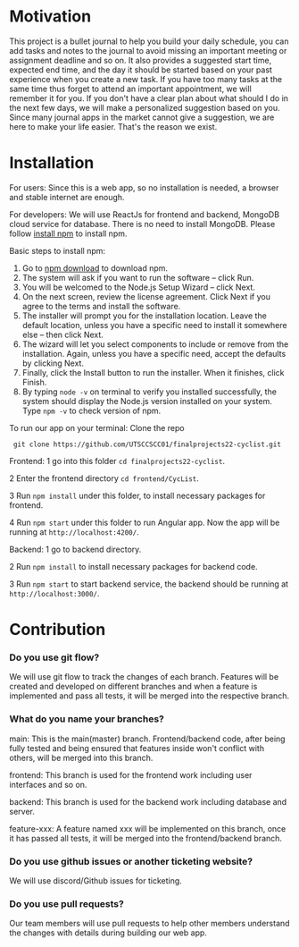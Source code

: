 # Motivation
This project is a bullet journal to help you build your daily schedule, you can add tasks and notes to the journal to avoid missing an important meeting or assignment deadline and so on. It also provides a suggested start time, expected end time, and the day it should be started based on your past experience when you create a new task. If you have too many tasks at the same time thus forget to attend an important appointment, we will remember it for you. If you don't have a clear plan about what should I do in the next few days, we will make a personalized suggestion based on you. Since many journal apps in the market cannot give a suggestion, we are here to make your life easier. That's the reason we exist.

# Installation
For users: Since this is a web app, so no installation is needed, a browser and stable internet are enough.

For developers: We will use ReactJs for frontend and backend, MongoDB cloud service for database. 
There is no need to install MongoDB. 
Please follow [install npm](https://phoenixnap.com/kb/install-node-js-npm-on-windows) to install npm.

Basic steps to install npm:
1. Go to [npm download](https://nodejs.org/en/download/) to download npm. 
2. The system will ask if you want to run the software – click Run.
3. You will be welcomed to the Node.js Setup Wizard – click Next.
4. On the next screen, review the license agreement. Click Next if you agree to the terms and install the software.
5. The installer will prompt you for the installation location. Leave the default location, unless you have a specific need to install it somewhere else – then click Next.
6. The wizard will let you select components to include or remove from the installation. Again, unless you have a specific need, accept the defaults by clicking Next.
7. Finally, click the Install button to run the installer. When it finishes, click Finish.
8. By typing `node -v` on terminal to verify you installed successfully, the system should display the Node.js version installed on your system. Type `npm -v` to check version of npm.


To run our app on your terminal:
Clone the repo

```
 git clone https://github.com/UTSCCSCC01/finalprojects22-cyclist.git
```
Frontend:
1 go into this folder `cd finalprojects22-cyclist`.

2 Enter the frontend directory `cd frontend/CycList`.

3 Run `npm install` under this folder, to install necessary packages for frontend.

4 Run `npm start` under this folder to run Angular app. Now the app will be running at `http://localhost:4200/`.

Backend:
1 go to backend directory.

2 Run `npm install` to install necessary packages for backend code.

3 Run `npm start` to start backend service, the backend should be running at `http://localhost:3000/`.


# Contribution

### Do you use git flow?
We will use git flow to track the changes of each branch. Features will be created and developed on different branches and when a feature is implemented and pass all tests, it will be merged into the respective branch.

### What do you name your branches?
main: This is the main(master) branch. Frontend/backend code, after being fully tested and being ensured that features inside won't conflict with others, will be merged into this branch. 

frontend: This branch is used for the frontend work including user interfaces and so on.

backend: This branch is used for the backend work including database and server.

feature-xxx: A feature named xxx will be implemented on this branch, once it has passed all tests, it will be merged into the frontend/backend branch.

### Do you use github issues or another ticketing website?
We will use discord/Github issues for ticketing.

### Do you use pull requests?
Our team members will use pull requests to help other members understand the changes with details during building our web app.
